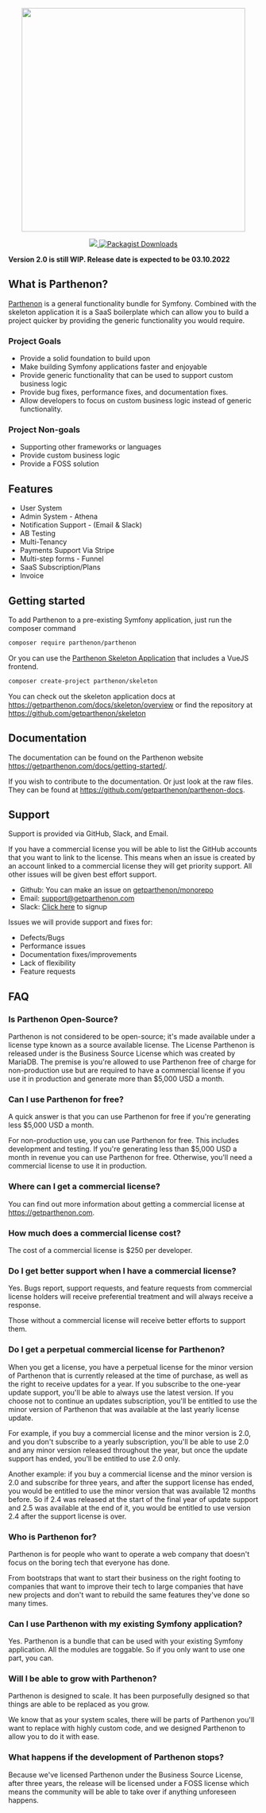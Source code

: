 <p align="center">
  <img width="450px" src="https://getparthenon.com/images/logo.svg">
</p>

<p align="center">
  <a href="https://scrutinizer-ci.com/g/getparthenon/parthenon/?branch=main">
    <img src="https://scrutinizer-ci.com/g/getparthenon/parthenon/badges/quality-score.png?b=main">
  </a>
  <a href="https://packagist.org/packages/parthenon/parthenon">
    <img alt="Packagist Downloads" src="https://img.shields.io/packagist/dt/parthenon/parthenon">
  </a>
  <br>
</p>

**Version 2.0 is still WIP. Release date is expected to be 03.10.2022**

## What is Parthenon? 

[Parthenon](https://getparthenon.com) is a general functionality bundle for Symfony. Combined with the skeleton application it is a SaaS boilerplate which can allow you to build a project quicker by providing the generic functionality you would require.

### Project Goals

* Provide a solid foundation to build upon
* Make building Symfony applications faster and enjoyable
* Provide generic functionality that can be used to support custom business logic
* Provide bug fixes, performance fixes, and documentation fixes.
* Allow developers to focus on custom business logic instead of generic functionality.

### Project Non-goals

* Supporting other frameworks or languages
* Provide custom business logic
* Provide a FOSS solution

## Features

* User System
* Admin System - Athena
* Notification Support - (Email & Slack)
* AB Testing
* Multi-Tenancy
* Payments Support Via Stripe
* Multi-step forms - Funnel
* SaaS Subscription/Plans
* Invoice

## Getting started

To add Parthenon to a pre-existing Symfony application, just run the composer command

```sh
composer require parthenon/parthenon
```

Or you can use the [Parthenon Skeleton Application](https://github.com/parthenon/skeleton) that includes a VueJS frontend.

```sh
composer create-project parthenon/skeleton
```

You can check out the skeleton application docs at https://getparthenon.com/docs/skeleton/overview or find the repository at https://github.com/getparthenon/skeleton

## Documentation

The documentation can be found on the Parthenon website https://getparthenon.com/docs/getting-started/.

If you wish to contribute to the documentation. Or just look at the raw files. They can be found at https://github.com/getparthenon/parthenon-docs.

## Support

Support is provided via GitHub, Slack, and Email.

If you have a commercial license you will be able to list the GitHub accounts that you want to link to the license. This
means when an issue is created by an account linked to a commercial license they will get priority support. All other
issues will be given best effort support.

* Github: You can make an issue on [getparthenon/monorepo](https://github.com/getparthenon/monorepo/issues/new/choose)
* Email: support@getparthenon.com
* Slack: [Click here](https://join.slack.com/t/parthenonsupport/shared_invite/zt-1gujl7xsw-OALGFlPs~_Vf1cw6zaEkdg) to signup

Issues we will provide support and fixes for:

* Defects/Bugs
* Performance issues
* Documentation fixes/improvements
* Lack of flexibility
* Feature requests

## FAQ

### Is Parthenon Open-Source?

Parthenon is not considered to be open-source; it's made available under a license type known as a source available license. The License Parthenon is released under is the Business Source License which was created by MariaDB. The premise is you're allowed to use Parthenon free of charge for non-production use but are required to have a commercial license if you use it in production and generate more than $5,000 USD a month.

### Can I use Parthenon for free?

A quick answer is that you can use Parthenon for free if you're generating less $5,000 USD a month.

For non-production use, you can use Parthenon for free. This includes development and testing. If you're generating less than $5,000 USD a month in revenue you can use Parthenon for free. Otherwise, you'll need a commercial license to use it in production.

### Where can I get a commercial license?

You can find out more information about getting a commercial license at https://getparthenon.com.

### How much does a commercial license cost?

The cost of a commercial license is $250 per developer.

### Do I get better support when I have a commercial license?

Yes. Bugs report, support requests, and feature requests from commercial license holders will receive preferential treatment and will always receive a response.

Those without a commercial license will receive better efforts to support them.

### Do I get a perpetual commercial license for Parthenon?

When you get a license, you have a perpetual license for the minor version of Parthenon that is currently released at the time of purchase, as well as the right to receive updates for a year. If you subscribe to the one-year update support, you'll be able to always use the latest version. If you choose not to continue an updates subscription, you'll be entitled to use the minor version of Parthenon that was available at the last yearly license update.

For example, if you buy a commercial license and the minor version is 2.0, and you don't subscribe to a yearly subscription, you'll be able to use 2.0 and any minor version released throughout the year, but once the update support has ended, you'll be entitled to use 2.0 only.

Another example: if you buy a commercial license and the minor version is 2.0 and subscribe for three years, and after the support license has ended, you would be entitled to use the minor version that was available 12 months before. So if 2.4 was released at the start of the final year of update support and 2.5 was available at the end of it, you would be entitled to use version 2.4 after the support license is over.

### Who is Parthenon for?

Parthenon is for people who want to operate a web company that doesn't focus on the boring tech that everyone has done.

From bootstraps that want to start their business on the right footing to companies that want to improve their tech to large companies that have new projects and don't want to rebuild the same features they've done so many times.

### Can I use Parthenon with my existing Symfony application?

Yes. Parthenon is a bundle that can be used with your existing Symfony application. All the modules are toggable. So if you only want to use one part, you can.

### Will I be able to grow with Parthenon?

Parthenon is designed to scale. It has been purposefully designed so that things are able to be replaced as you grow.

We know that as your system scales, there will be parts of Parthenon you'll want to replace with highly custom code, and we designed Parthenon to allow you to do it with ease.

### What happens if the development of Parthenon stops?

Because we've licensed Parthenon under the Business Source License, after three years, the release will be licensed under a FOSS license which means the community will be able to take over if anything unforeseen happens.
